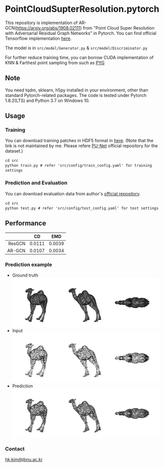 # PointCloudSupterResolution.pytorch

This repository is implementation of AR-GCN(https://arxiv.org/abs/1908.02111) from "Point Cloud Super Resolution with Adversarial Residual Graph Networks" in Pytorch. You can find official Tensorflow implementation [here](https://github.com/wuhuikai/PointCloudSuperResolution).

The model is in `src/model/Generator.py` & `src/model/Discriminator.py`

For further reduce training time, you can borrow CUDA implementation of KNN & Farthest point sampling from such as [PYG](https://github.com/pyg-team/pytorch_geometric)

## Note

You need tqdm, sklearn, h5py installed in your environment, other than standard Pytorch-related packages.
The code is tested under Pytorch 1.8.2(LTS) and Python 3.7 on Windows 10.

## Usage
### Training
You can download training patches in HDF5 format in [here](https://drive.google.com/file/d/1wMtNGvliK_pUTogfzMyrz57iDb_jSQR8/view?usp=sharing).
(Note that the link is not maintained by me. Please refere [PU-Net](https://github.com/yulequan/PU-Net) official repository for the dataset.)
```buildoutcfg
cd src
python train.py # refer 'src/config/train_config.yaml' for training settings
```

### Prediction and Evaluation
You can download evaluation data from author's [official repository](https://github.com/wuhuikai/PointCloudSuperResolution).
```buildoutcfg
cd src
python test.py # refer 'src/config/test_config.yaml' for test settings
```

## Performance

|       |   CD    |   EMD    |
|------:|:-------:|:--------:|
| ResGCN|0.0111   |0.0039    |
| AR-GCN|0.0107   |0.0034    |

### Prediction example

- Ground truth
![GT](./img/camel_gt.jpg)
- Input
![Input](./img/camel_input.jpg)
- Prediction
![Pred](./img/camel_pred.jpg)


### Contact
hk.kim@jbnu.ac.kr